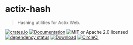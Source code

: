 # actix-hash

> Hashing utilities for Actix Web.

[![crates.io](https://img.shields.io/crates/v/actix-hash?label=latest)](https://crates.io/crates/actix-hash)
[![Documentation](https://docs.rs/actix-hash/badge.svg)](https://docs.rs/actix-hash/0.2.0)
![MIT or Apache 2.0 licensed](https://img.shields.io/crates/l/actix-hash.svg)
<br />
[![dependency status](https://deps.rs/crate/actix-hash/0.2.0/status.svg)](https://deps.rs/crate/actix-hash/0.2.0)
[![Download](https://img.shields.io/crates/d/actix-hash.svg)](https://crates.io/crates/actix-hash)
[![CircleCI](https://circleci.com/gh/robjtede/actix-web-lab/tree/main.svg?style=shield)](https://circleci.com/gh/robjtede/actix-web-lab/tree/main)
